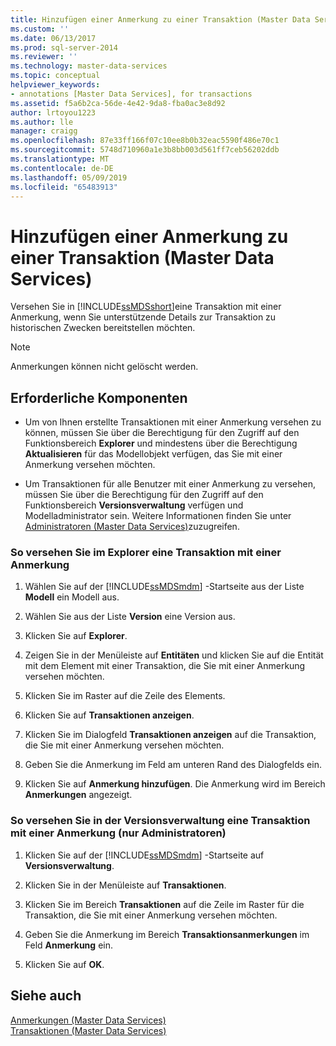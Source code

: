 ```yaml
---
title: Hinzufügen einer Anmerkung zu einer Transaktion (Master Data Services) | Microsoft-Dokumentation
ms.custom: ''
ms.date: 06/13/2017
ms.prod: sql-server-2014
ms.reviewer: ''
ms.technology: master-data-services
ms.topic: conceptual
helpviewer_keywords:
- annotations [Master Data Services], for transactions
ms.assetid: f5a6b2ca-56de-4e42-9da8-fba0ac3e8d92
author: lrtoyou1223
ms.author: lle
manager: craigg
ms.openlocfilehash: 87e33ff166f07c10ee8b0b32eac5590f486e70c1
ms.sourcegitcommit: 5748d710960a1e3b8bb003d561ff7ceb56202ddb
ms.translationtype: MT
ms.contentlocale: de-DE
ms.lasthandoff: 05/09/2019
ms.locfileid: "65483913"
---
```

# <a name="annotate-a-transaction-master-data-services"></a>Hinzufügen einer Anmerkung zu einer Transaktion (Master Data Services)
  Versehen Sie in [!INCLUDE[ssMDSshort](../includes/ssmdsshort-md.md)]eine Transaktion mit einer Anmerkung, wenn Sie unterstützende Details zur Transaktion zu historischen Zwecken bereitstellen möchten.  
  
> [!NOTE]  
>  Anmerkungen können nicht gelöscht werden.  
  
## <a name="prerequisites"></a>Erforderliche Komponenten  
  
-   Um von Ihnen erstellte Transaktionen mit einer Anmerkung versehen zu können, müssen Sie über die Berechtigung für den Zugriff auf den Funktionsbereich **Explorer** und mindestens über die Berechtigung **Aktualisieren** für das Modellobjekt verfügen, das Sie mit einer Anmerkung versehen möchten.  
  
-   Um Transaktionen für alle Benutzer mit einer Anmerkung zu versehen, müssen Sie über die Berechtigung für den Zugriff auf den Funktionsbereich **Versionsverwaltung** verfügen und Modelladministrator sein. Weitere Informationen finden Sie unter [Administratoren &#40;Master Data Services&#41;](administrators-master-data-services.md)zuzugreifen.  
  
### <a name="to-annotate-a-transaction-in-explorer"></a>So versehen Sie im Explorer eine Transaktion mit einer Anmerkung  
  
1.  Wählen Sie auf der [!INCLUDE[ssMDSmdm](../includes/ssmdsmdm-md.md)] -Startseite aus der Liste **Modell** ein Modell aus.  
  
2.  Wählen Sie aus der Liste **Version** eine Version aus.  
  
3.  Klicken Sie auf **Explorer**.  
  
4.  Zeigen Sie in der Menüleiste auf **Entitäten** und klicken Sie auf die Entität mit dem Element mit einer Transaktion, die Sie mit einer Anmerkung versehen möchten.  
  
5.  Klicken Sie im Raster auf die Zeile des Elements.  
  
6.  Klicken Sie auf **Transaktionen anzeigen**.  
  
7.  Klicken Sie im Dialogfeld **Transaktionen anzeigen** auf die Transaktion, die Sie mit einer Anmerkung versehen möchten.  
  
8.  Geben Sie die Anmerkung im Feld am unteren Rand des Dialogfelds ein.  
  
9. Klicken Sie auf **Anmerkung hinzufügen**. Die Anmerkung wird im Bereich **Anmerkungen** angezeigt.  
  
### <a name="to-annotate-a-transaction-in-version-management-administrators-only"></a>So versehen Sie in der Versionsverwaltung eine Transaktion mit einer Anmerkung (nur Administratoren)  
  
1.  Klicken Sie auf der [!INCLUDE[ssMDSmdm](../includes/ssmdsmdm-md.md)] -Startseite auf **Versionsverwaltung**.  
  
2.  Klicken Sie in der Menüleiste auf **Transaktionen**.  
  
3.  Klicken Sie im Bereich **Transaktionen** auf die Zeile im Raster für die Transaktion, die Sie mit einer Anmerkung versehen möchten.  
  
4.  Geben Sie die Anmerkung im Bereich **Transaktionsanmerkungen** im Feld **Anmerkung** ein.  
  
5.  Klicken Sie auf **OK**.  
  
## <a name="see-also"></a>Siehe auch  
 [Anmerkungen &#40;Master Data Services&#41;](../../2014/master-data-services/annotations-master-data-services.md)   
 [Transaktionen &#40;Master Data Services&#41;](../../2014/master-data-services/transactions-master-data-services.md)  
  
  
